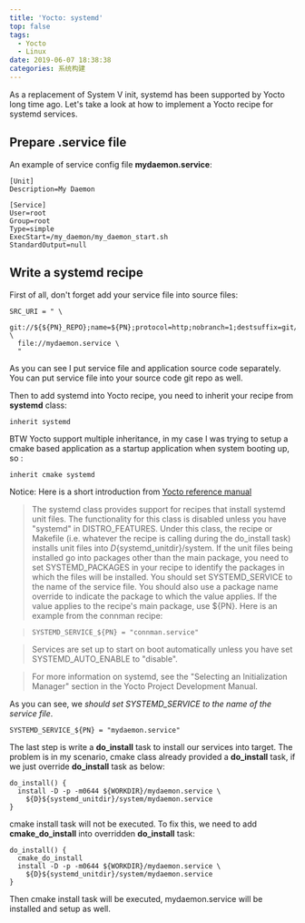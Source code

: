 ```yaml
---
title: 'Yocto: systemd'
top: false
tags:
  - Yocto
  - Linux
date: 2019-06-07 18:38:38
categories: 系统构建
---
```

As a replacement of System V init, systemd has been supported by Yocto long time ago. Let's take a look at how to implement a Yocto recipe for systemd services.
<!--more-->

## Prepare .service file

An example of service config file **mydaemon.service**:

```
[Unit]
Description=My Daemon

[Service]
User=root
Group=root
Type=simple
ExecStart=/my_daemon/my_daemon_start.sh
StandardOutput=null
```

## Write a systemd recipe

First of all, don't forget add your service file into source files:

```bb
SRC_URI = " \
  git://${${PN}_REPO};name=${PN};protocol=http;nobranch=1;destsuffix=git/${PN} \
  file://mydaemon.service \
  "
```

As you can see I put service file and application source code separately. You can put service file into your source code git repo as well.

Then to add systemd into Yocto recipe, you need to inherit your recipe from **systemd** class:

```bb
inherit systemd
```

BTW Yocto support multiple inheritance, in my case I was trying to setup a cmake based application as a startup application when system booting up, so :

```bb
inherit cmake systemd
```

Notice: Here is a short introduction from [Yocto reference manual](https://www.yoctoproject.org/docs/2.2/ref-manual/ref-manual.html)
> The systemd class provides support for recipes that install systemd unit files.
> The functionality for this class is disabled unless you have "systemd" in DISTRO_FEATURES.
> Under this class, the recipe or Makefile (i.e. whatever the recipe is calling during the do_install task) installs unit files into ${D}${systemd_unitdir}/system. If the unit files being installed go into packages other than the main package, you need to set SYSTEMD_PACKAGES in your recipe to identify the packages in which the files will be installed.
> You should set SYSTEMD_SERVICE to the name of the service file. You should also use a package name override to indicate the package to which the value applies. If the value applies to the recipe's main package, use ${PN}. Here is an example from the connman recipe:

>     SYSTEMD_SERVICE_${PN} = "connman.service"
        
> Services are set up to start on boot automatically unless you have set SYSTEMD_AUTO_ENABLE to "disable".

> For more information on systemd, see the "Selecting an Initialization Manager" section in the Yocto Project Development Manual.


As you can see, we *should set SYSTEMD_SERVICE to the name of the service file*. 

```bb
SYSTEMD_SERVICE_${PN} = "mydaemon.service"
```

The last step is write a **do_install** task to install our services into target. The problem is in my scenario, cmake class already provided a **do_install** task, if we just override **do_install** task as below:

```bb
do_install() {
  install -D -p -m0644 ${WORKDIR}/mydaemon.service \
    ${D}${systemd_unitdir}/system/mydaemon.service
}
```

cmake install task will not be executed. To fix this, we need to add **cmake_do_install** into overridden **do_install** task:

```bb
do_install() {
  cmake_do_install
  install -D -p -m0644 ${WORKDIR}/mydaemon.service \
    ${D}${systemd_unitdir}/system/mydaemon.service
}
```

Then cmake install task will be executed, mydaemon.service will be installed and setup as well.
